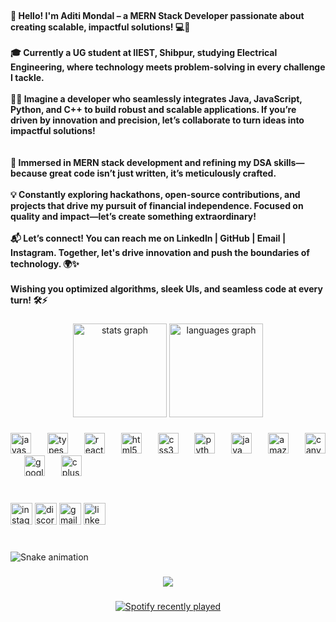 <br clear="both">

<h4 align="left">🌟 Hello! I'm Aditi Mondal – a MERN Stack Developer passionate about creating scalable, impactful solutions! 💻🚀<br><br>🎓 Currently a UG student at IIEST, Shibpur, studying Electrical Engineering, where technology meets problem-solving in every challenge I tackle.<br><br>👩‍💻 Imagine a developer who seamlessly integrates Java, JavaScript, Python, and C++ to build robust and scalable applications. If you’re driven by innovation and precision, let’s collaborate to turn ideas into impactful solutions!<br><br><br>🌱 Immersed in MERN stack development and refining my DSA skills—because great code isn’t just written, it’s meticulously crafted.<br><br>💡 Constantly exploring hackathons, open-source contributions, and projects that drive my pursuit of financial independence. Focused on quality and impact—let’s create something extraordinary!<br><br>📬 Let’s connect! You can reach me on LinkedIn | GitHub | Email | Instagram. Together, let's drive innovation and push the boundaries of technology. 🌍✨<br><br>Wishing you optimized algorithms, sleek UIs, and seamless code at every turn! 🛠️⚡</h4>

###

<div align="center">
  <img src="https://github-readme-stats.vercel.app/api?username=AditiMondal25&hide_title=false&hide_rank=true&show_icons=true&include_all_commits=true&count_private=true&disable_animations=false&theme=dracula&locale=en&hide_border=true" height="150" alt="stats graph"  />
  <img src="https://github-readme-stats.vercel.app/api/top-langs?username=AditiMondal25&locale=en&hide_title=false&layout=compact&card_width=320&langs_count=5&theme=dracula&hide_border=true" height="150" alt="languages graph"  />
</div>

###

<div align="left">
  <img src="https://cdn.jsdelivr.net/gh/devicons/devicon/icons/javascript/javascript-original.svg" height="33" alt="javascript logo"  />
  <img width="18" />
  <img src="https://cdn.jsdelivr.net/gh/devicons/devicon/icons/typescript/typescript-original.svg" height="33" alt="typescript logo"  />
  <img width="18" />
  <img src="https://cdn.jsdelivr.net/gh/devicons/devicon/icons/react/react-original.svg" height="33" alt="react logo"  />
  <img width="18" />
  <img src="https://cdn.jsdelivr.net/gh/devicons/devicon/icons/html5/html5-original.svg" height="33" alt="html5 logo"  />
  <img width="18" />
  <img src="https://cdn.jsdelivr.net/gh/devicons/devicon/icons/css3/css3-original.svg" height="33" alt="css3 logo"  />
  <img width="18" />
  <img src="https://cdn.jsdelivr.net/gh/devicons/devicon/icons/python/python-original.svg" height="33" alt="python logo"  />
  <img width="18" />
  <img src="https://cdn.jsdelivr.net/gh/devicons/devicon/icons/java/java-original.svg" height="33" alt="java logo"  />
  <img width="18" />
  <img src="https://cdn.jsdelivr.net/gh/devicons/devicon/icons/amazonwebservices/amazonwebservices-line-wordmark.svg" height="33" alt="amazonwebservices logo"  />
  <img width="18" />
  <img src="https://cdn.jsdelivr.net/gh/devicons/devicon/icons/canva/canva-original.svg" height="33" alt="canva logo"  />
  <img width="18" />
  <img src="https://cdn.jsdelivr.net/gh/devicons/devicon/icons/googlecloud/googlecloud-original.svg" height="33" alt="googlecloud logo"  />
  <img width="18" />
  <img src="https://cdn.jsdelivr.net/gh/devicons/devicon/icons/cplusplus/cplusplus-original.svg" height="33" alt="cplusplus logo"  />
</div>

###

<br clear="both">

<div align="left">
  <img src="https://img.shields.io/static/v1?message=Instagram&logo=instagram&label=&color=E4405F&logoColor=white&labelColor=&style=flat" height="35" alt="instagram logo"  />
  <img src="https://img.shields.io/static/v1?message=Discord&logo=discord&label=&color=7289DA&logoColor=white&labelColor=&style=flat" height="35" alt="discord logo"  />
  <img src="https://img.shields.io/static/v1?message=Gmail&logo=gmail&label=&color=D14836&logoColor=white&labelColor=&style=flat" height="35" alt="gmail logo"  />
  <img src="https://img.shields.io/static/v1?message=LinkedIn&logo=linkedin&label=&color=0077B5&logoColor=white&labelColor=&style=flat" height="35" alt="linkedin logo"  />
</div>

###

<br clear="both">

<img src="https://raw.githubusercontent.com/AditiMondal25/AditiMondal25/output/snake.svg" alt="Snake animation" />

###

<p align="left"></p>

###

<div align="center">
  <img src="https://profile-counter.glitch.me/AditiMondal25/count.svg?"  />
</div>

###

<div align="center">
  <a href="https://open.spotify.com/user/q92844u0do3utmdk3081rz1m0">
    <img src="https://spotify-recently-played-readme.vercel.app/api?user=q92844u0do3utmdk3081rz1m0&count=5&unique=true" alt="Spotify recently played"  />
  </a>
</div>

###

